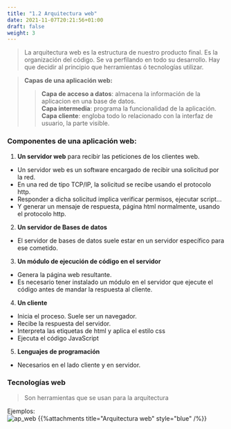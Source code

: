 ```yaml
---
title: "1.2 Arquitectura web"
date: 2021-11-07T20:21:56+01:00
draft: false
weight: 3
---
```

> La arquitectura web es la estructura de nuestro producto final.  Es la organización del código. Se va perfilando en todo su desarrollo.  Hay que decidir al principio que herramientas ó tecnologías utilizar.  

> **Capas de una aplicación web:** 
>> **Capa de acceso a datos**: almacena la información de la aplicacion en una base de datos.  
>> **Capa intermedia**: programa la funcionalidad de la aplicación.  
>> **Capa cliente**: engloba todo lo relacionado con la interfaz de usuario, la parte visible.
### Componentes de una aplicación web:
1. **Un servidor web** para recibir las peticiones de los clientes web.
+ Un servidor web es un software encargado de recibir una solicitud por la red.
+ En una red de tipo TCP/IP, la solicitud se recibe usando el protocolo http.
+ Responder a dicha solicitud implica verificar permisos, ejecutar script...
+ Y generar un mensaje de respuesta, página html normalmente, usando el protocolo http.
2. **Un servidor de Bases de datos**
+ El servidor de bases de datos suele estar en un servidor específico para ese cometido.
3. **Un módulo de ejecución de código en el servidor**
+ Genera la página web resultante.
+ Es necesario tener instalado un módulo en el servidor que ejecute el código antes de mandar la respuesta al cliente.
4. **Un cliente**
+ Inicia el proceso.  Suele ser un navegador.
+ Recibe la respuesta del servidor.
+ Interpreta las etiquetas de html y aplica el estilo css
+ Ejecuta el código JavaScript
5. **Lenguajes de programación**
+ Necesarios en el lado cliente y en servidor.
### Tecnologías web
> Son herramientas que se usan para la arquitectura  

Ejemplos:  
![ap_web](/images/tec_web.png) 
{{%attachments title="Arquitectura web" style="blue" /%}}


